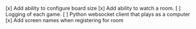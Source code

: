 [x] Add ability to configure board size
[x] Add ability to watch a room. 
[ ] Logging of each game. 
[ ] Python websocket client that plays as a computer
[x] Add screen names when registering for room
